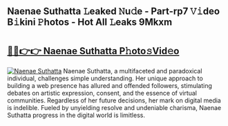 ## Naenae Suthatta 𝙻eaked 𝙽u𝚍e - Part-rp7 𝚅𝚒deo B𝚒kini 𝙿hotos - Hot All 𝙻eaks 9Mkxm

# <h2><a href="http://ld3el6.urlbe.top/?page=Naenae+Suthatta">🔗🔗👉👉 Naenae Suthatta P𝚑oto𝚜Vid𝚎o</a></h2>

[![Naenae Suthatta](https://i.imgur.com/eBuTRDB.gif)](http://ld3el6.urlbe.top/?page=Naenae+Suthatta)
Naenae Suthatta, a multifaceted and paradoxical individual, challenges simple understanding. Her unique approach to building a web presence has allured and offended followers, stimulating debates on artistic expression, consent, and the essence of virtual communities. Regardless of her future decisions, her mark on digital media is indelible. Fueled by unyielding resolve and undeniable charisma, Naenae Suthatta progress in the digital world is limitless.
